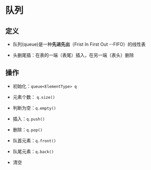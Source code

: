 # 队列

## 定义

- 队列(queue)是一种**先进先出**（Frist In First Out  --FIFO）的线性表

- 头删尾插：在表的一端（表尾）插入，在另一端（表头）删除

## 操作

- 初始化：`queue<ElementType> q`

- 元素个数： `q.size()`

- 判断为空：`q.empty()`

- 插入：`q.push()`
- 删除：`q.pop()`
- 队首元素：`q.front()`
- 队尾元素：`q.back()`
- 清空





